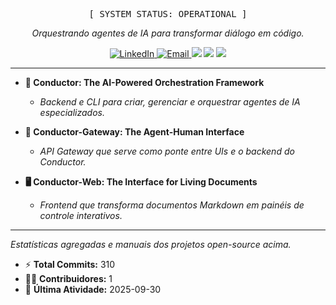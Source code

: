 <div align="center">
  <pre>[ SYSTEM STATUS: OPERATIONAL ]</pre>
  <i>Orquestrando agentes de IA para transformar diálogo em código.</i>
</div>

<p align="center">
  <a href="https://www.linkedin.com/in/cezar-fuhr-3513252b/">
    <img src="https://img.shields.io/badge/LinkedIn-0077B5?style=for-the-badge&logo=linkedin&logoColor=white" alt="LinkedIn">
  </a>
  <a href="mailto:primoia.dev@gmail.com">
    <img src="https://img.shields.io/badge/Email-D14836?style=for-the-badge&logo=gmail&logoColor=white" alt="Email">
  </a>
  <img src="https://img.shields.io/badge/Python-3776AB?style=for-the-badge&logo=python&logoColor=white" />
  <img src="https://img.shields.io/badge/TypeScript-3178C6?style=for-the-badge&logo=typescript&logoColor=white" />
  <img src="https://img.shields.io/badge/Docker-2496ED?style=for-the-badge&logo=docker&logoColor=white" />
</p>

---



- **🎼 Conductor: The AI-Powered Orchestration Framework**
  - *Backend e CLI para criar, gerenciar e orquestrar agentes de IA especializados.*

- **🔌 Conductor-Gateway: The Agent-Human Interface**
  - *API Gateway que serve como ponte entre UIs e o backend do Conductor.*

- **🖥️ Conductor-Web: The Interface for Living Documents**
  - *Frontend que transforma documentos Markdown em painéis de controle interativos.*

---


*Estatísticas agregadas e manuais dos projetos open-source acima.*

- ⚡ **Total Commits:** 310
- 👨‍💻 **Contribuidores:** 1
- 📅 **Última Atividade:** 2025-09-30